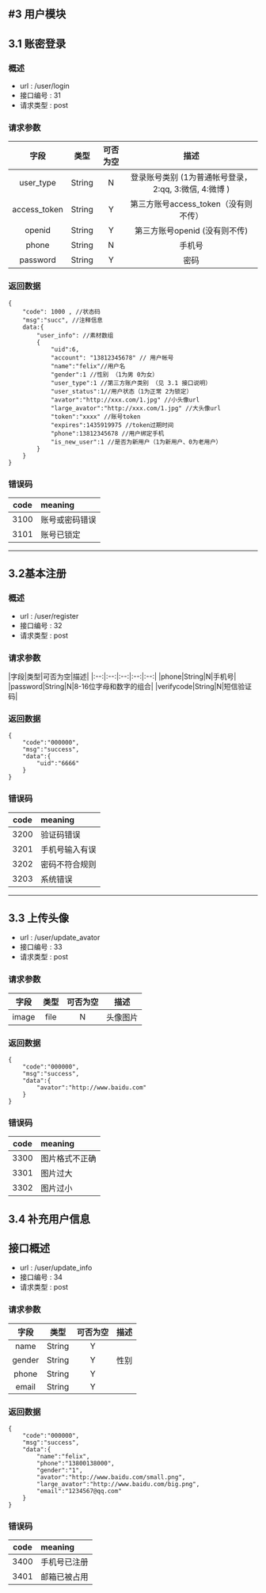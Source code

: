 #3 用户模块
---
## 3.1 账密登录

### 概述
* url : /user/login
* 接口编号 : 31
* 请求类型 : post

### 请求参数           
|字段|类型|可否为空|描述|
|:--:|:--:|:--:|:--:|
| user_type |String|N|登录账号类别 (1为普通帐号登录，2:qq, 3:微信, 4:微博 )|
| access_token |String|Y|第三方账号access_token（没有则不传）|
| openid |String|Y|第三方账号openid (没有则不传)|
| phone |String|N|手机号|
| password |String|Y|密码|


### 返回数据


```
{
	"code": 1000 , //状态码
	"msg":"succ", //注释信息
	data:{
		"user_info": //素材数组
		{
			"uid":6,
			"account": "13812345678" // 用户帐号
			"name":"felix"//用户名
			"gender":1 //性别 （1为男 0为女）
			"user_type":1 //第三方账户类别 （见 3.1 接口说明）
			"user_status":1//用户状态（1为正常 2为锁定）
			"avator":"http://xxx.com/1.jpg" //小头像url
			"large_avator":"http://xxx.com/1.jpg" //大头像url
			"token":"xxxx" //账号token
			"expires":1435919975 //token过期时间
			"phone":13812345678 //用户绑定手机
			"is_new_user":1 //是否为新用户（1为新用户、0为老用户）
		}
	}
}
```

### 错误码

|code|meaning|
|:--:|:--|
|3100|账号或密码错误|
|3101|账号已锁定|

---
## 3.2基本注册

### 概述
* url : /user/register
* 接口编号 : 32
* 请求类型 : post

### 请求参数

|字段|类型|可否为空|描述|
|:--:|:--:|:--:|:--:|:--:|
|phone|String|N|手机号|
|password|String|N|8-16位字母和数字的组合|
|verifycode|String|N|短信验证码|

### 返回数据

```
{
    "code":"000000",
    "msg":"success",
    "data":{
        "uid":"6666"
    }
}
```

### 错误码

|code|meaning|
|:--:|:--|
|3200|验证码错误|
|3201|手机号输入有误|
|3202|密码不符合规则|
|3203|系统错误|

---
## 3.3 上传头像
* url : /user/update_avator
* 接口编号 : 33
* 请求类型 : post

### 请求参数


|字段|类型|可否为空|描述|
|:--:|:--:|:--:|:--:|
|image|file|N|头像图片|

### 返回数据


```
{
    "code":"000000",
    "msg":"success",
    "data":{
        "avator":"http://www.baidu.com"
    }
}
```

### 错误码


|code|meaning|
|:--:|:--|
|3300|图片格式不正确|
|3301|图片过大|
|3302|图片过小|


## 3.4 补充用户信息

## 接口概述

* url : /user/update_info
* 接口编号 : 34
* 请求类型 : post

###  请求参数

|字段|类型|可否为空|描述|
|:--:|:--:|:--:|:--:|
|name|String|Y||
|gender|String|Y|性别|
|phone|String|Y||
|email|String|Y|

### 返回数据


```
{
    "code":"000000",
    "msg":"success",
    "data":{
        "name":"felix",
        "phone":"13800138000",
        "gender":"1",
        "avator":"http://www.baidu.com/small.png",
        "large_avator":"http://www.baidu.com/big.png",
        "email":"1234567@qq.com"
    }
}
```

### 错误码


|code|meaning|
|:--:|:--|
|3400|手机号已注册|
|3401|邮箱已被占用|
